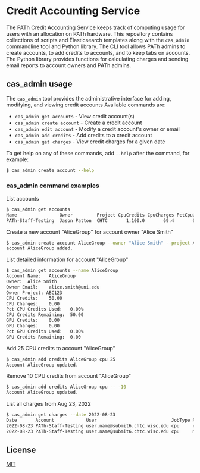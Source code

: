 # Credit Accounting Service

The PATh Credit Accounting Service
keeps track of computing usage
for users with an allocation
on PATh hardware.
This repository contains collections of scripts and Elasticsearch templates
along with the `cas_admin` commandline tool and Python library.
The CLI tool allows PATh admins to create accounts,
to add credits to accounts,
and to keep tabs on accounts.
The Python library provides functions
for calculating charges
and sending email reports to
account owners and PATh admins.

## cas_admin usage

The `cas_admin` tool provides the
administrative interface for adding, modifying, and viewing credit accounts
Available commands are:

* `cas_admin get accounts` - View credit account(s)
* `cas_admin create account` - Create a credit account
* `cas_admin edit account` - Modify a credit account's owner or email
* `cas_admin add credits` - Add credits to a credit account
* `cas_admin get charges` - View credit charges for a given date

To get help on any of these commands, add `--help` after the command, for example:
```bash
$ cas_admin create account --help
```

### cas_admin command examples

List accounts
```bash
$ cas_admin get accounts
Name                Owner         Project CpuCredits CpuCharges PctCpuUsed CpuRemain GpuCredits GpuCharges PctGpuUsed GpuRemain
PATh-Staff-Testing  Jason Patton  CHTC       1,100.0       69.4       6.3%   1,030.6        0.0        0.0       0.0%       0.0
```

Create a new account "AliceGroup" for account owner "Alice Smith"
```bash
$ cas_admin create account AliceGroup --owner "Alice Smith" --project ABC123 --email alice.smith@uni.edu --cpu_credits 50
account AliceGroup added.
```

List detailed information for account "AliceGroup"
```bash
$ cas_admin get accounts --name AliceGroup
Account Name:	AliceGroup
Owner:	Alice Smith
Owner Email:	alice.smith@uni.edu
Owner Project: ABC123
CPU Credits:	50.00
CPU Charges:	0.00
Pct CPU Credits Used:	0.00%
CPU Credits Remaining:	50.00
GPU Credits:	0.00
GPU Charges:	0.00
Pct GPU Credits Used:	0.00%
GPU Credits Remaining:	0.00
```

Add 25 CPU credits to account "AliceGroup"
```bash
$ cas_admin add credits AliceGroup cpu 25
Account AliceGroup updated.
```

Remove 10 CPU credits from account "AliceGroup"
```bash
$ cas_admin add credits AliceGroup cpu -- -10
Account AliceGroup updated.
```

List all charges from Aug 23, 2022
```bash
$ cas_admin get charges --date 2022-08-23
Date       Account            User                            JobType Resource Charge
2022-08-23 PATh-Staff-Testing user.name@submit6.chtc.wisc.edu cpu     cpu         7.5
2022-08-23 PATh-Staff-Testing user.name@submit6.chtc.wisc.edu cpu     memory      0.0
```

## License
[MIT](https://choosealicense.com/licenses/mit/)